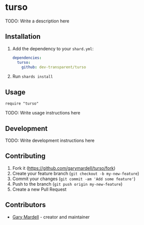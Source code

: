 # turso

TODO: Write a description here

## Installation

1. Add the dependency to your `shard.yml`:

   ```yaml
   dependencies:
     turso:
       github: dev-transparent/turso
   ```

2. Run `shards install`

## Usage

```crystal
require "turso"
```

TODO: Write usage instructions here

## Development

TODO: Write development instructions here

## Contributing

1. Fork it (<https://github.com/garymardell/turso/fork>)
2. Create your feature branch (`git checkout -b my-new-feature`)
3. Commit your changes (`git commit -am 'Add some feature'`)
4. Push to the branch (`git push origin my-new-feature`)
5. Create a new Pull Request

## Contributors

- [Gary Mardell](https://github.com/garymardell) - creator and maintainer
